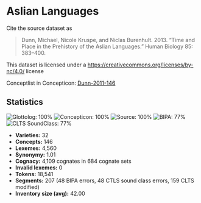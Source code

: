 # Aslian Languages

Cite the source dataset as

> Dunn, Michael, Nicole Kruspe, and Niclas Burenhult. 2013. “Time and Place in the Prehistory of the Aslian Languages.” Human Biology 85: 383–400.

This dataset is licensed under a https://creativecommons.org/licenses/by-nc/4.0/ license

Conceptlist in Concepticon: [Dunn-2011-146](http://concepticon.clld.org/contributions/Dunn-2011-146)

## Statistics



![Glottolog: 100%](https://img.shields.io/badge/Glottolog-100%25-brightgreen.svg "Glottolog: 100%")
![Concepticon: 100%](https://img.shields.io/badge/Concepticon-100%25-brightgreen.svg "Concepticon: 100%")
![Source: 100%](https://img.shields.io/badge/Source-100%25-brightgreen.svg "Source: 100%")
![BIPA: 77%](https://img.shields.io/badge/BIPA-77%25-yellow.svg "BIPA: 77%")
![CLTS SoundClass: 77%](https://img.shields.io/badge/CLTS%20SoundClass-77%25-yellow.svg "CLTS SoundClass: 77%")

- **Varieties:** 32
- **Concepts:** 146
- **Lexemes:** 4,560
- **Synonymy:** 1.01
- **Cognacy:** 4,109 cognates in 684 cognate sets
- **Invalid lexemes:** 0
- **Tokens:** 18,541
- **Segments:** 207 (48 BIPA errors, 48 CTLS sound class errors, 159 CLTS modified)
- **Inventory size (avg):** 42.00